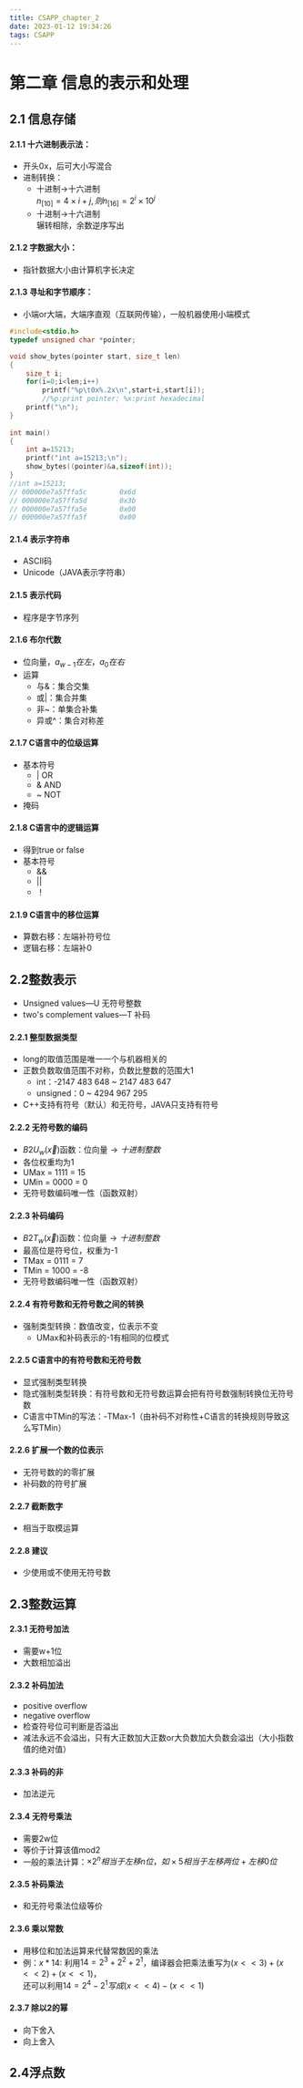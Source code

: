 ```yaml
---
title: CSAPP_chapter_2
date: 2023-01-12 19:34:26
tags: CSAPP
---
```

# 第二章 信息的表示和处理
## 2.1 信息存储
#### 2.1.1 十六进制表示法：
- 开头0x，后可大小写混合
- 进制转换：
  - 十进制->十六进制  
$n_{[10]}=4\times i+j,则n_{[16]}=2^{i}\times 10^j$
  - 十进制->十六进制  
辗转相除，余数逆序写出
<!-- more -->

#### 2.1.2 字数据大小：
- 指针数据大小由计算机字长决定
#### 2.1.3 寻址和字节顺序：
- 小端or大端，大端序直观（互联网传输），一般机器使用小端模式
```c++
#include<stdio.h>
typedef unsigned char *pointer;

void show_bytes(pointer start, size_t len)
{
    size_t i;
    for(i=0;i<len;i++)
        printf("%p\t0x%.2x\n",start+i,start[i]);
        //%p:print pointer; %x:print hexadecimal
    printf("\n");
}
  
int main()
{
    int a=15213;
    printf("int a=15213;\n");
    show_bytes((pointer)&a,sizeof(int));
}
//int a=15213;
// 000000e7a57ffa5c        0x6d
// 000000e7a57ffa5d        0x3b
// 000000e7a57ffa5e        0x00
// 000000e7a57ffa5f        0x00
```
#### 2.1.4 表示字符串
- ASCII码
- Unicode（JAVA表示字符串）
#### 2.1.5 表示代码
- 程序是字节序列
#### 2.1.6 布尔代数
- 位向量，$a_{w-1}在左，a_0在右$
- 运算
  - 与&：集合交集
  - 或|：集合并集
  - 非~：单集合补集
  - 异或^：集合对称差
#### 2.1.7 C语言中的位级运算
- 基本符号
  - | OR
  - & AND
  - ~ NOT
- 掩码
#### 2.1.8 C语言中的逻辑运算
- 得到true or false
- 基本符号
  - && 
  - || 
  - ！
#### 2.1.9 C语言中的移位运算
- 算数右移：左端补符号位
- 逻辑右移：左端补0


## 2.2整数表示
- Unsigned values—U 无符号整数
- two's complement values—T 补码
#### 2.2.1 整型数据类型
- long的取值范围是唯一一个与机器相关的
- 正数负数取值范围不对称，负数比整数的范围大1
  - int：-2147 483 648 ~ 2147 483 647
  - unsigned：0 ~ 4294 967 295
- C++支持有符号（默认）和无符号，JAVA只支持有符号
#### 2.2.2 无符号数的编码
- $B2U_w(\vec{x})$函数：位向量$\rightarrow 十进制整数$
- 各位权重均为1
- UMax = 1111 = 15
- UMin = 0000 = 0
- 无符号数编码唯一性（函数双射）
#### 2.2.3 补码编码
- $B2T_w(\vec{x})$函数：位向量$\rightarrow 十进制整数$
- 最高位是符号位，权重为-1
- TMax = 0111 = 7
- TMin = 1000 = -8
- 无符号数编码唯一性（函数双射）
#### 2.2.4 有符号数和无符号数之间的转换
- 强制类型转换：数值改变，位表示不变
  - UMax和补码表示的-1有相同的位模式
#### 2.2.5 C语言中的有符号数和无符号数
- 显式强制类型转换
- 隐式强制类型转换：有符号数和无符号数运算会把有符号数强制转换位无符号数
- C语言中TMin的写法：-TMax-1（由补码不对称性+C语言的转换规则导致这么写TMin）
#### 2.2.6 扩展一个数的位表示
- 无符号数的的零扩展
- 补码数的符号扩展
#### 2.2.7 截断数字
- 相当于取模运算
#### 2.2.8 建议
- 少使用或不使用无符号数

## 2.3整数运算
#### 2.3.1 无符号加法
- 需要w+1位
- 大数相加溢出
#### 2.3.2 补码加法
- positive overflow
- negative overflow
- 检查符号位可判断是否溢出
- 减法永远不会溢出，只有大正数加大正数or大负数加大负数会溢出（大小指数值的绝对值）
#### 2.3.3 补码的非
- 加法逆元
#### 2.3.4 无符号乘法
- 需要2w位
- 等价于计算该值mod2
- 一般的乘法计算：$\times 2^n相当于左移n位，如\times 5 相当于左移两位+左移0位$
#### 2.3.5 补码乘法
- 和无符号乘法位级等价
#### 2.3.6 乘以常数
- 用移位和加法运算来代替常数因的乘法
- 例：$x*14$:
  利用$14=2^3+2^2+2^1$，编译器会把乘法重写为$(x<<3)+(x<<2)+(x<<1)$，  
  还可以利用$14=2^4-2^1写成(x<<4)-(x<<1)$
#### 2.3.7 除以2的幂
- 向下舍入
- 向上舍入
## 2.4浮点数